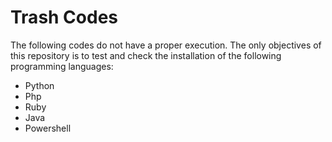 # Trash Codes

The following codes do not have a proper execution.
The only objectives of this repository is to test and check the installation of the following programming languages:

- Python
- Php
- Ruby
- Java
- Powershell
